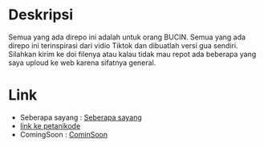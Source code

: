 # Deskripsi
Semua yang ada direpo ini adalah untuk orang BUCIN. Semua yang ada direpo ini terinspirasi dari vidio Tiktok dan dibuatlah versi gua sendiri. Silahkan kirim ke doi filenya atau kalau tidak mau repot ada beberapa yang saya uploud ke web karena sifatnya general.

# Link
- Seberapa sayang : <a href="https://mainyuk.netlify.app/" title="Permainan seberapa sayang doi" target="_blank">Seberapa sayang</a>
- [link ke petanikode](https://www.petanikode.com/)
- ComingSoon : <a href="" title="CominSoon" target="#">CominSoon</a>
